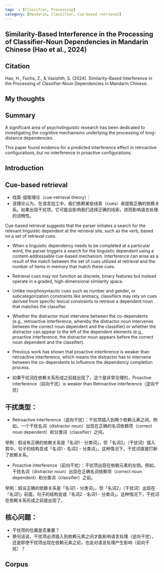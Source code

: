 ```yaml
---
tags  : [Classifier, Processing]
category: [Mandarin, Classifier, Cue-based retrieval]
---
```

## Similarity-Based Interference in the Processing of Classifier-Noun Dependencies in Mandarin Chinese (Hao et al., 2024)

## Citation 
Hao, H., Fuchs, Z., & Vasishth, S. (2024). Similarity-Based Interference in the Processing of Classifier-Noun Dependencies in Mandarin Chinese.

## My thoughts


## Summary
A significant area of psycholinguistic research has been dedicated to investigating the cognitive mechanisms underlying the processing of long-distance dependencies.

This paper found evidence for a predicted interference effect in retroactive configurations, but no interference in proactive configurations. 


## Introduction 

## Cue-based retrieval

- 线索-提取理论（cue-retrieval theory）：
- 该理论认为，在语言加工中，我们依赖某些线索（cues）来提取正确的依赖关系。如果出现干扰项，它可能会影响我们选择正确的线索，进而影响语言处理的流畅性。

Cue-based retrieval suggests that the parser initiates a search for the relevant linguistic dependent at the retrieval site, such as the verb, based on a set of retrieval cues. 

- When a linguistic dependency needs to be completed at a particular word, the parser triggers a search for the linguistic dependent using a content-addressable cue-based mechanism. Interference can arise as a result of the match between the set of cues utilized at retrieval and the number of items in memory that match these cues. 
- Retrieval cues may not function as discrete, binary features but instead operate in a graded, high-dimensional similarity space. 

- Unlike morphosyntactic cues such as number and gender, or subcategorization constraints like animacy, classifiers may rely on cues derived from specific lexical constraints to retrieve a dependent noun that matches the classifier. 

- Whether the distractor must intervene between the co-dependents (e.g., retroactive interference, whereby the distractor noun intervenes between the correct noun dependent and the classifier) or whether the distractor can appear to the left of the dependent elements (e.g., proactive interference, the distractor noun appears before the correct noun dependent and the classifier). 

- Previous work has shown that proactive interference is weaker than retroactive interference, which means the distractor has to intervene between the co-dependents to influence the dependency completion process.
- 如果干扰词在依赖关系形成之前就出现了，这个是非常合理的，Proactive interference（前向干扰）is weaker than Retroactive interference（逆向干扰）

## 干扰类型：

- Retroactive interference（逆向干扰）：干扰项插入到两个依赖元素之间。例如，一个干扰名词（distractor noun）出现在正确的名词依赖项（correct noun dependent）和分类词（classifier）之间。

举例：假设有正确的依赖关系是「名词1 - 分类词」，但「名词2」（干扰词）插入其中，句子的结构变成「名词1 - 名词2 - 分类词」。这种情况下，干扰词直接打断了依赖关系。

- Proactive interference（前向干扰）：干扰项出现在依赖元素的左侧。例如，干扰名词（distractor noun）出现在正确名词依赖项（correct noun dependent）和分类词（classifier）之前。

举例：假设正确的依赖关系是「名词1 - 分类词」，但「名词2」（干扰词）出现在「名词1」前面，句子的结构变成「名词2 - 名词1 - 分类词」。这种情况下，干扰词在依赖关系形成之前就出现了。

## 核心问题：

- 干扰项的位置是否重要？
- 换句话说，干扰项必须插入到依赖元素之间才能影响语言处理（逆向干扰），还是即使干扰项出现在依赖元素之前，也会对语言处理产生影响（前向干扰）？

## Corpus

